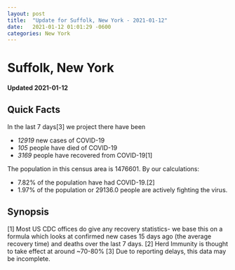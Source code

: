 ```yaml
---
layout: post
title:  "Update for Suffolk, New York - 2021-01-12"
date:   2021-01-12 01:01:29 -0600
categories: New York
---
```


# Suffolk, New York
#### Updated 2021-01-12

## Quick Facts

In the last 7 days[3] we project there have been
- *12919* new cases of COVID-19
- *105* people have died of COVID-19
- *3169* people have recovered from COVID-19[1]

The population in this census area is 1476601. By our calculations:
- 7.82% of the population have had COVID-19.[2]
- 1.97% of the population or 29136.0 people are actively fighting the virus.

## Synopsis




[1] Most US CDC offices do give any recovery statistics- we base this on a formula which looks at confirmed new cases
15 days ago (the average recovery time) and deaths over the last 7 days.
[2] Herd Immunity is thought to take effect at around ~70-80%
[3] Due to reporting delays, this data may be incomplete. 
    
